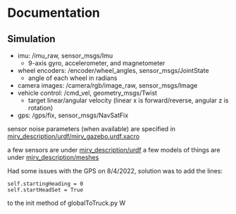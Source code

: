 # Documentation

## Simulation

- imu: /imu_raw, sensor_msgs/Imu
  - 9-axis gyro, accelerometer, and magnetometer
- wheel encoders: /encoder/wheel_angles, sensor_msgs/JointState
  - angle of each wheel in radians
- camera images: /camera/rgb/image_raw, sensor_msgs/Image
- vehicle control: /cmd_vel, geometry_msgs/Twist
  - target linear/angular velocity (linear x is forward/reverse, angular z is rotation)
- gps: /gps/fix, sensor_msgs/NavSatFix

sensor noise parameters (when available) are specified in [mirv_description/urdf/mirv_gazebo.urdf.xacro](mirv_description/urdf/mirv_gazebo.urdf.xacro)

a few sensors are under [mirv_description/urdf](mirv_description/urdf)
a few models of things are under [mirv_description/meshes](mirv_description/meshes)

Had some issues with the GPS on 8/4/2022, solution was to add the lines: 
```
self.startingHeading = 0
self.startHeadSet = True
```
to the init method of globalToTruck.py
W